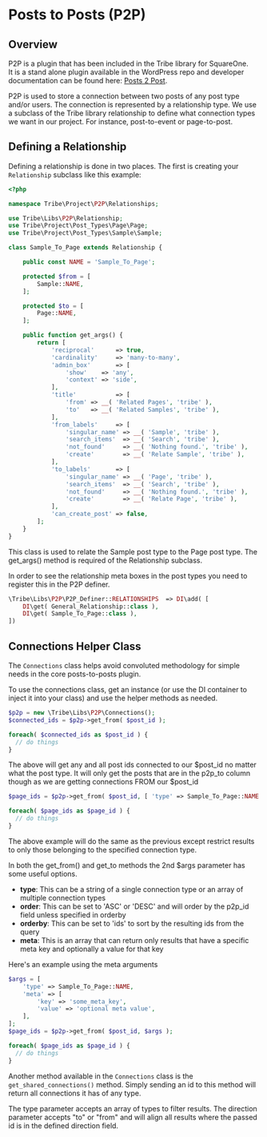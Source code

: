# Posts to Posts (P2P)

## Overview

P2P is a plugin that has been included in the Tribe library for SquareOne.  
It is a stand alone plugin available in the WordPress repo and developer 
documentation can be found here: [Posts 2 Post](https://github.com/scribu/wp-posts-to-posts/wiki).

P2P is used to store a connection between two posts of any post type and/or users.  The connection
is represented by a relationship type.  We use a subclass of the Tribe library relationship to define
what connection types we want in our project.  For instance, post-to-event or page-to-post.

## Defining a Relationship

Defining a relationship is done in two places.  The first is creating your `Relationship` subclass like
this example:

```php
<?php

namespace Tribe\Project\P2P\Relationships;

use Tribe\Libs\P2P\Relationship;
use Tribe\Project\Post_Types\Page\Page;
use Tribe\Project\Post_Types\Sample\Sample;

class Sample_To_Page extends Relationship {

	public const NAME = 'Sample_To_Page';

	protected $from = [
		Sample::NAME,
	];

	protected $to = [
		Page::NAME,
	];

	public function get_args() {
		return [
			'reciprocal'      => true,
			'cardinality'     => 'many-to-many',
			'admin_box'       => [
				'show'    => 'any',
				'context' => 'side',
			],
			'title'           => [
				'from' => __( 'Related Pages', 'tribe' ),
				'to'   => __( 'Related Samples', 'tribe' ),
			],
			'from_labels'     => [
				'singular_name' => __( 'Sample', 'tribe' ),
				'search_items'  => __( 'Search', 'tribe' ),
				'not_found'     => __( 'Nothing found.', 'tribe' ),
				'create'        => __( 'Relate Sample', 'tribe' ),
			],
			'to_labels'       => [
				'singular_name' => __( 'Page', 'tribe' ),
				'search_items'  => __( 'Search', 'tribe' ),
				'not_found'     => __( 'Nothing found.', 'tribe' ),
				'create'        => __( 'Relate Page', 'tribe' ),
			],
			'can_create_post' => false,
		];
	}
}
```

This class is used to relate the Sample post type to the Page post type.  The get_args() method
is required of the Relationship subclass.

In order to see the relationship meta boxes in the post types you need to register this in the
P2P definer.

```php
\Tribe\Libs\P2P\P2P_Definer::RELATIONSHIPS  => DI\add( [
    DI\get( General_Relationship::class ),
    DI\get( Sample_To_Page::class ),
])
```

## Connections Helper Class

The `Connections` class helps avoid convoluted 
methodology for simple needs in the core posts-to-posts plugin.

To use the connections class, get an instance (or use the DI container to inject
it into your class) and use the helper methods as needed.

```php
$p2p = new \Tribe\Libs\P2P\Connections();
$connected_ids = $p2p->get_from( $post_id );

foreach( $connected_ids as $post_id ) {
  // do things
}
```

The above will get any and all post ids connected to our $post_id no matter what the post type.
It will only get the posts that are in the p2p_to column though as we are getting connections FROM 
our $post_id

```php
$page_ids = $p2p->get_from( $post_id, [ 'type' => Sample_To_Page::NAME ] );

foreach( $page_ids as $page_id ) {
  // do things
}
```

The above example will do the same as the previous except restrict results to only those belonging to
the specified connection type.

In both the get_from() and get_to methods the 2nd $args parameter has some useful options.

- **type**: This can be a string of a single connection type or an array of multiple connection types
- **order**: This can be set to 'ASC' or 'DESC' and will order by the p2p_id field unless specified in orderby
- **orderby**: This can be set to 'ids' to sort by the resulting ids from the query
- **meta**: This is an array that can return only results that have a specific meta key and optionally a value for that key

Here's an example using the meta arguments

```php
$args = [
    'type' => Sample_To_Page::NAME,
    'meta' => [
        'key' => 'some_meta_key',
        'value' => 'optional meta value',
    ],
];
$page_ids = $p2p->get_from( $post_id, $args );

foreach( $page_ids as $page_id ) {
  // do things
}
```

Another method available in the `Connections` class is the `get_shared_connections()` method.
Simply sending an id to this method will return all connections it has of any type.

The type parameter accepts an array of types to filter results.  The direction parameter accepts
"to" or "from" and will align all results where the passed id is in the defined direction field.

